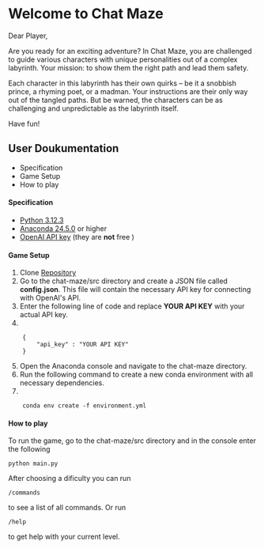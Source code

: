 # Welcome to Chat Maze 

Dear Player,

Are you ready for an exciting adventure? In Chat Maze, you are challenged to guide various characters with unique personalities out of a complex labyrinth. Your mission: to show them the right path and lead them safety.

Each character in this labyrinth has their own quirks – be it a snobbish prince, a rhyming poet, or a madman. Your instructions are their only way out of the tangled paths. But be warned, the characters can be as challenging and unpredictable as the labyrinth itself.

Have fun!

## User Doukumentation

- Specification 
- Game Setup
- How to play

#### Specification

- [Python 3.12.3](https://www.python.org/downloads/) 
- [Anaconda 24.5.0](https://www.anaconda.com/) or higher
- [OpenAI API key](https://platform.openai.com/api-keys) (they are **not** free )

#### Game Setup

1. Clone [Repository]()
2. Go to the chat-maze/src directory and create a JSON file called **config.json**. This file will contain the necessary API key for connecting with OpenAI's API.
3. Enter the following line of code and replace **YOUR API KEY** with your actual API key.
4.

        {
            "api_key" : "YOUR API KEY"
        }
        
5. Open the Anaconda console and navigate to the chat-maze directory.
6. Run the following command to create a new conda environment with all necessary dependencies.
7.      

        conda env create -f environment.yml

#### How to play

To run the game, go to the chat-maze/src directory and in the console enter the following 

    python main.py

After choosing a dificulty you can run
    
    /commands

to see a list of all commands. Or run 

    /help
    
to get help with your current level. 